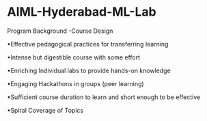 # AIML-Hyderabad-ML-Lab
Program Background -Course Design

•Effective pedagogical practices for transferring learning

•Intense but digestible course with some effort

•Enriching Individual labs to provide hands-on knowledge

•Engaging Hackathons in groups (peer learning)

•Sufficient course duration to learn and short enough to be effective

•Spiral Coverage of Topics
